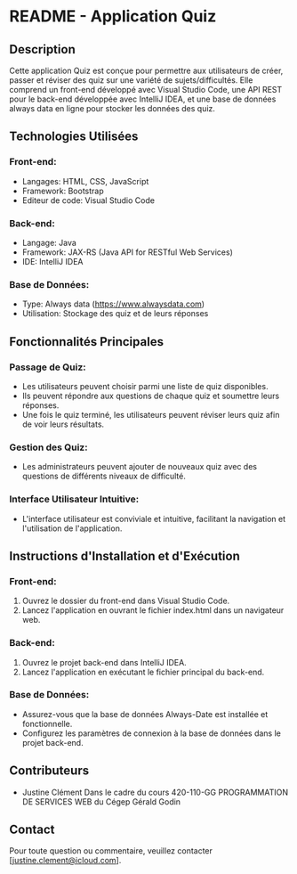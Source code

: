 # README - Application Quiz

## Description

Cette application Quiz est conçue pour permettre aux utilisateurs de créer, passer et réviser des quiz sur une variété de sujets/difficultés. Elle comprend un front-end développé avec Visual Studio Code, une API REST pour le back-end développée avec IntelliJ IDEA, et une base de données always data en ligne pour stocker les données des quiz.

## Technologies Utilisées

### Front-end:
- Langages: HTML, CSS, JavaScript
- Framework: Bootstrap
- Editeur de code: Visual Studio Code

### Back-end:
- Langage: Java
- Framework: JAX-RS (Java API for RESTful Web Services)
- IDE: IntelliJ IDEA

### Base de Données:
- Type: Always data (https://www.alwaysdata.com)
- Utilisation: Stockage des quiz et de leurs réponses

## Fonctionnalités Principales

### Passage de Quiz:
- Les utilisateurs peuvent choisir parmi une liste de quiz disponibles.
- Ils peuvent répondre aux questions de chaque quiz et soumettre leurs réponses.
- Une fois le quiz terminé, les utilisateurs peuvent réviser leurs quiz afin de voir leurs résultats.

### Gestion des Quiz:
- Les administrateurs peuvent ajouter de nouveaux quiz avec des questions de différents niveaux de difficulté.

### Interface Utilisateur Intuitive:
- L'interface utilisateur est conviviale et intuitive, facilitant la navigation et l'utilisation de l'application.

## Instructions d'Installation et d'Exécution

### Front-end:
1. Ouvrez le dossier du front-end dans Visual Studio Code.
2. Lancez l'application en ouvrant le fichier index.html dans un navigateur web.

### Back-end:
1. Ouvrez le projet back-end dans IntelliJ IDEA.
2. Lancez l'application en exécutant le fichier principal du back-end.

### Base de Données:
- Assurez-vous que la base de données Always-Date est installée et fonctionnelle.
- Configurez les paramètres de connexion à la base de données dans le projet back-end.

## Contributeurs
- Justine Clément
Dans le cadre du cours 420-110-GG PROGRAMMATION DE SERVICES WEB du Cégep Gérald Godin

## Contact
Pour toute question ou commentaire, veuillez contacter [justine.clement@icloud.com].
